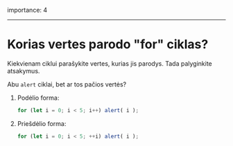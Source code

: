 importance: 4

---

# Korias vertes parodo "for" ciklas?

Kiekvienam ciklui parašykite vertes, kurias jis parodys. Tada palyginkite atsakymus.

Abu `alert` ciklai, bet ar tos pačios vertės?

1. Podėlio forma:

    ```js
    for (let i = 0; i < 5; i++) alert( i );
    ```
2. Priešdėlio forma:

    ```js
    for (let i = 0; i < 5; ++i) alert( i );
    ```
